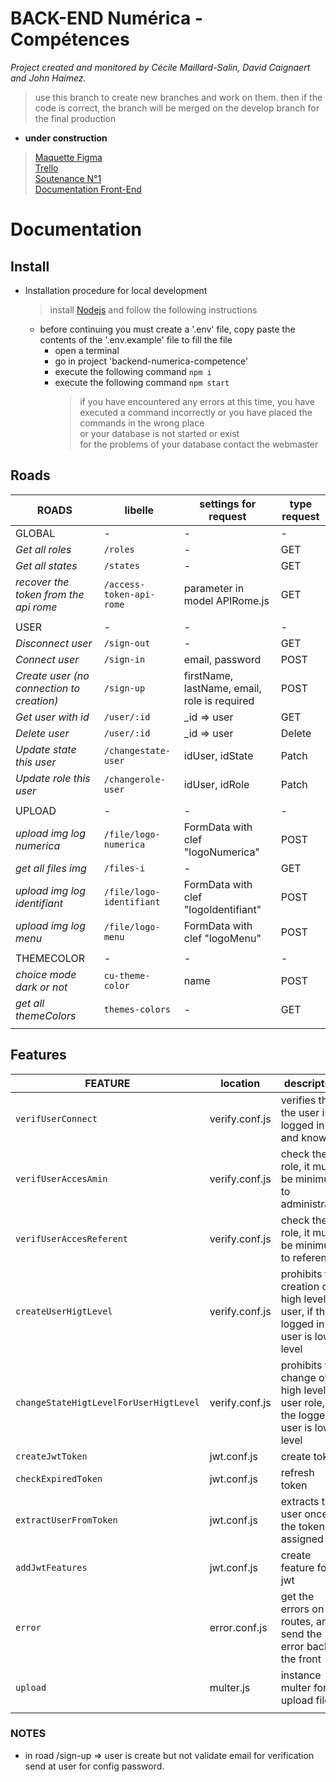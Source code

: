 # BACK-END Numérica - Compétences

_Project created and monitored by Cécile Maillard-Salin, David Caignaert and John Haimez._

> use this branch to create new branches and work on them.
> then if the code is correct, the branch will be merged on the develop branch for the final production

- **under construction**

> [Maquette Figma](https://www.figma.com/proto/ILECZVkbsHWVSmTIbRFCEF/projet-co-maquette?node-id=547%3A5085&scaling=min-zoom)  
> [Trello](https://trello.com/b/E2KKZtPq/prod-numerica-comp%C3%A9tences)  
> [Soutenance N°1](https://prezi.com/dashboard/next/#/presentations)  
> [Documentation Front-End](https://github.com/j314h/frontend-numerica-competences/tree/developp)

# Documentation

## Install

- Installation procedure for local development

  > install [Nodejs](https://nodejs.org/en/) and follow the following instructions

  - before continuing you must create a '.env' file, copy paste the contents of the '.env.example' file to fill the file
    - open a terminal
    - go in project 'backend-numerica-competence'
    - execute the following command `npm i`
    - execute the following command `npm start`
      > if you have encountered any errors at this time, you have executed a command incorrectly or you have placed the commands in the wrong place  
      > or your database is not started or exist  
      > for the problems of your database contact the webmaster

## Roads

| ROADS                                     | libelle                  | settings for request                         | type request |
| ----------------------------------------- | ------------------------ | -------------------------------------------- | ------------ |
| GLOBAL                                    | -                        | -                                            | -            |
| _Get all roles_                           | `/roles`                 | -                                            | GET          |
| _Get all states_                          | `/states`                | -                                            | GET          |
| _recover the token from the api rome_     | `/access-token-api-rome` | parameter in model APIRome.js                | GET          |
|                                           |                          |                                              |              |
| USER                                      | -                        | -                                            | -            |
| _Disconnect user_                         | `/sign-out`              | -                                            | GET          |
| _Connect user_                            | `/sign-in`               | email, password                              | POST         |
| _Create user (no connection to creation)_ | `/sign-up`               | firstName, lastName, email, role is required | POST         |
| _Get user with id_                        | `/user/:id`              | \_id => user                                 | GET          |
| _Delete user_                             | `/user/:id`              | \_id => user                                 | Delete       |
| _Update state this user_                  | `/changestate-user`      | idUser, idState                              | Patch        |
| _Update role this user_                   | `/changerole-user`       | idUser, idRole                               | Patch        |
|                                           |                          |                                              |              |
| UPLOAD                                    | -                        | -                                            | -            |
| _upload img log numerica_                 | `/file/logo-numerica`    | FormData with clef "logoNumerica"            | POST         |
| _get all files img_                       | `/files-i`               | -                                            | GET          |
| _upload img log identifiant_              | `/file/logo-identifiant` | FormData with clef "logoIdentifiant"         | POST         |
| _upload img log menu_                     | `/file/logo-menu`        | FormData with clef "logoMenu"                | POST         |
|                                           |                          |                                              |              |
| THEMECOLOR                                | -                        | -                                            | -            |
| _choice mode dark or not_                 | `cu-theme-color`         | name                                         | POST         |
| _get all themeColors_                     | `themes-colors`          | -                                            | GET          |
|                                           |                          |                                              |              |

## Features

| FEATURE                                | location       | description                                                                      |
| -------------------------------------- | -------------- | -------------------------------------------------------------------------------- |
| `verifUserConnect`                     | verify.conf.js | verifies that the user is logged in and known                                    |
| `verifUserAccesAmin`                   | verify.conf.js | check the role, it must be minimum to administrator                              |
| `verifUserAccesReferent`               | verify.conf.js | check the role, it must be minimum to referent                                   |
| `createUserHigtLevel`                  | verify.conf.js | prohibits the creation of high level user, if the logged in user is low level    |
| `changeStateHigtLevelForUserHigtLevel` | verify.conf.js | prohibits the change of high level user role, if the logged in user is low level |
| `createJwtToken`                       | jwt.conf.js    | create token                                                                     |
| `checkExpiredToken`                    | jwt.conf.js    | refresh token                                                                    |
| `extractUserFromToken`                 | jwt.conf.js    | extracts the user once the token is assigned                                     |
| `addJwtFeatures`                       | jwt.conf.js    | create feature for jwt                                                           |
| `error`                                | error.conf.js  | get the errors on the routes, and send the error back to the front               |
| `upload`                               | multer.js      | instance multer for upload file                                                  |
|                                        |                |                                                                                  |

### NOTES

- in road /sign-up => user is create but not validate email for verification send at user for config password.
